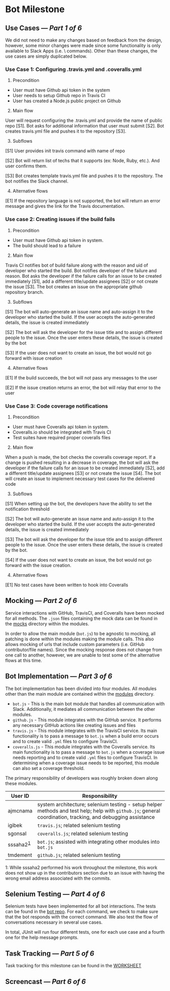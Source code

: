 # Bot Milestone

## Use Cases — *Part 1 of 6*

We did not need to make any changes based on feedback from the design, however, some minor
changes were made since some functionality is only available to Slack Apps (i.e. \ commands).
Other than these changes, the use cases are simply duplicated below.

### Use Case 1: Configuring .travis.yml and .coveralls.yml

1. Precondition

* User must have Github api token in the system
* User needs to setup Github repo in Travis CI
* User has created a Node.js public project on Github

2. Main flow

  User will request configuring the .travis.yml and provide the name of public repo [S1].
  Bot asks for additional information that user must submit [S2]. Bot creates travis.yml
  file and pushes it to the repository [S3].

3. Subflows

  [S1] User provides init travis command with name of repo

  [S2] Bot will return list of techs that it supports (ex: Node, Ruby, etc.). And user
  confirms them.

  [S3] Bot creates template travis.yml file and pushes it to the repository. The bot notifies
  the Slack channel.

4. Alternative flows

  [E1] If the repository language is not supported, the bot will return an error message and gives
  the link for the Travis documentation.

### Use case 2: Creating issues if the build fails

1. Precondition

* User must have Github api token in system.
* The build should lead to a failure

2. Main flow

  Travis CI notifies bot of build failure along with the reason and uid of developer who started the build.
  Bot notifies developer of the failure and reason.
  Bot asks the developer if the failure calls for an issue to be created immediately [S1], add a different title/update assignees [S2] or not create the issue [S3].
  The bot creates an issue on the appropriate github repository branch.

3. Subflows

  [S1] The bot will auto-generate an issue name and auto-assign it to the developer who started the build. If the user accepts the auto-generated details, the issue is created immediately

  [S2] The bot will ask the developer for the issue title and to assign different people to the issue. Once the user enters these details, the issue is created by the bot

  [S3] If the user does not want to create an issue, the bot would not go forward with issue creation

4. Alternative flows

  [E1] If the build succeeds, the bot will not pass any messages to the user

  [E2] If the issue creation returns an error, the bot will relay that error to the user

### Use Case 3: Code coverage notifications

1. Precondition

* User must have Coveralls api token in system.
* Coveralls.io should be integrated with Travis CI
* Test suites have required proper coveralls files

2. Main flow

  When a push is made, the bot checks the coveralls coverage report.
  If a change is pushed resulting in a decrease in coverage, the bot will ask the developer if the failure calls for an issue to be created immediately [S2], add a different title/update assignees [S3] or not create the issue [S4].
  The bot will create an issue to implement necessary test cases for the delivered code

3. Subflows

  [S1] When setting up the bot, the developers have the ability to set the notification threshold

  [S2] The bot will auto-generate an issue name and auto-assign it to the developer who started the build. If the user accepts the auto-generated details, the issue is created immediately

  [S3] The bot will ask the developer for the issue title and to assign different people to the issue. Once the user enters these details, the issue is created by the bot.

  [S4] If the user does not want to create an issue, the bot would not go forward with the issue creation.

4. Alternative flows

  [E1] No test cases have been written to hook into Coveralls

## Mocking — *Part 2 of 6*

Service interactions with GitHub, TravisCI, and Coveralls have been mocked for all methods.
The `.json` files containing the mock data can be found in the [mocks](https://github.ncsu.edu/CiBot/bot/tree/master/node/modules/mocks) directory within
the modules.

In order to allow the main module (`bot.js`) to be agnostic to mocking, all patching
is done within the modules making the module calls. This also allows mocking of urls that include
custom parameters (i.e. GitHub contributor/file names). Since the mocking response does not change
from one call to another, however, we are unable to test some of the alternative flows at this time.

## Bot Implementation — *Part 3 of 6*

The bot implementation has been divided into four modules. All modules other than the main
module are contained within the [modules](https://github.ncsu.edu/CiBot/bot/tree/master/node/modules) directory.

* `bot.js` - This is the main bot module that handles all communication with Slack. Additionally,
it mediates all communication between the other modules.
* `github.js` - This module integrates with the GitHub service. It performs any necessary GitHub actions like
creating issues and files
* `travis.js` - This module integrates with the TravisCI service. Its main functionality is to pass a
message to `bot.js` when a build error occurs and to create valid `.yml` files to configure TravisCI.
* `coveralls.js` - This module integrates with the Coveralls service. Its main functionality is to pass a
message to `bot.js` when a coverage issue needs reporting and to create valid `.yml` files to configure
TravisCI. In determining when a coverage issue needs to be reported, this module can also set a coverage
threshold.

The primary responsibility of developers was roughly broken down along these modules.

| User ID | Responsibility |
| ------- | -------------- |
| ajmcnama | system architecture; selenium testing - setup helper methods and test help; help with `github.js`; general coordination, tracking, and debugging assistance |
| igibek | `travis.js`; related selenium testing |
| sgonsal | `coveralls.js`; related selenium testing |
| sssaha2<sup>[1](#foot)</sup> | `bot.js`; assisted with integrating other modules into `bot.js` |
| tmdement | `github.js`; related selenium testing |

<a name="foot">1</a>: While sssaha2 performed his work throughout the milestone, this work does not show up in the contributors section due to an issue with having the wrong email address associated with the commits.

## Selenium Testing — *Part 4 of 6*

Selenium tests have been implemented for all bot interactions. The tests can be found in the [bot repo](https://github.ncsu.edu/CiBot/bot/blob/master/Selenium/src/test/java/selenium/tests/WebTest.java). For each command, we check to make sure that the bot responds with the correct command. We also test the flow of conversations necessary in several use cases.

In total, JUnit will run four different tests, one for each use case and a fourth one for the help message prompts.

## Task Tracking — *Part 5 of 6*

Task tracking for this milestone can be found in the [WORKSHEET](WORKSHEET.md#milestone-bot)

## Screencast — *Part 6 of 6*

